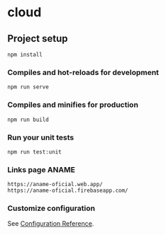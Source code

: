 # cloud

## Project setup
```
npm install
```

### Compiles and hot-reloads for development
```
npm run serve
```

### Compiles and minifies for production
```
npm run build
```

### Run your unit tests
```
npm run test:unit
```

### Links page ANAME
```
https://aname-oficial.web.app/
https://aname-oficial.firebaseapp.com/
```

### Customize configuration
See [Configuration Reference](https://cli.vuejs.org/config/).
